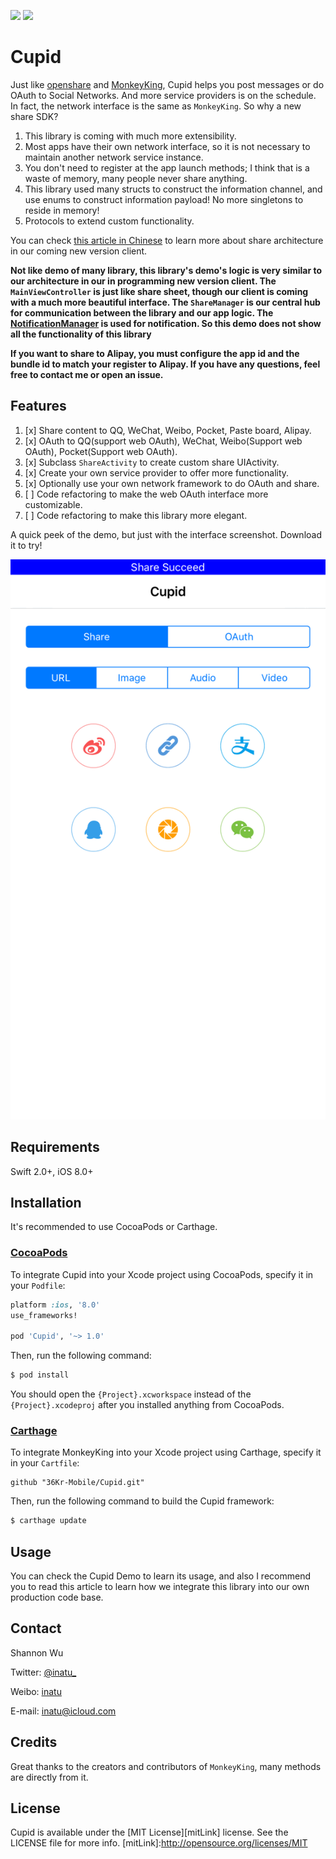 <p>
<a href="http://cocoadocs.org/docsets/Cupid"><img src="https://img.shields.io/cocoapods/v/Cupid.svg?style=flat"></a>
<a href="https://github.com/Carthage/Carthage/"><img src="https://img.shields.io/badge/Carthage-compatible-4BC51D.svg?style=flat"></a>
</p>

# Cupid

Just like [openshare](https://github.com/100apps/openshare) and [MonkeyKing](https://github.com/nixzhu/MonkeyKing.git), Cupid helps you post messages or do OAuth to Social Networks. And more service providers is on the schedule. In fact, the network interface is the same as `MonkeyKing`. So why a new share SDK?

1. This library is coming with much more extensibility.
2. Most apps have their own network interface, so it is not necessary to maintain another network service instance.
3. You don't need to register at the app launch methods; I think that is a waste of memory, many people never share anything.
4. This library used many structs to construct the information channel, and use enums to construct information payload! No more singletons to reside in memory!
5. Protocols to extend custom functionality.

You can check [this article in Chinese](http://www.jianshu.com/p/bfa456a40d5f) to learn more about share architecture in our coming new version client.

**Not like demo of many library, this library's demo's logic is very similar to our architecture in our in programming new version client. The `MainViewController` is just like share sheet, though our client is coming with a much more beautiful interface. The `ShareManager` is our central hub for communication between the library and our app logic. The [NotificationManager](https://github.com/36Kr-Mobile/StatusBarNotificationCenter) is used for notification. So this demo does not show all the functionality of this library**

**If you want to share to Alipay, you must configure the app id and the bundle id to match your register to Alipay. If you have any questions, feel free to contact me or open an issue.**

## Features
1. [x] Share content to QQ, WeChat, Weibo, Pocket, Paste board, Alipay.
2. [x] OAuth to QQ(support web OAuth), WeChat, Weibo(Support web OAuth), Pocket(Support web OAuth).
3. [x] Subclass `ShareActivity` to create custom share UIActivity.
4. [x] Create your own service provider to offer more functionality.
5. [x] Optionally use your own network framework to do OAuth and share.
6. [ ] Code refactoring to make the web OAuth interface more customizable.
7. [ ] Code refactoring to make this library more elegant.

A quick peek of the demo, but just with the interface screenshot. Download it to try!

![screenshot](screenshots/animated.gif)


## Requirements

Swift 2.0+, iOS 8.0+

## Installation

It's recommended to use CocoaPods or Carthage.

### [CocoaPods](http://cocoapods.org)

To integrate Cupid into your Xcode project using CocoaPods, specify it in your `Podfile`:

```ruby
platform :ios, '8.0'
use_frameworks!

pod 'Cupid', '~> 1.0'
```

Then, run the following command:

```bash
$ pod install
```

You should open the `{Project}.xcworkspace` instead of the `{Project}.xcodeproj` after you installed anything from CocoaPods.

### [Carthage](https://github.com/Carthage/Carthage)

To integrate MonkeyKing into your Xcode project using Carthage, specify it in your `Cartfile`:

```ogdl
github "36Kr-Mobile/Cupid.git"
```

Then, run the following command to build the Cupid framework:

```bash
$ carthage update
```

## Usage

You can check the Cupid Demo to learn its usage, and also I recommend you to read this article to learn how we integrate this library into our own production code base.

## Contact

Shannon Wu

Twitter: [@inatu_](https://twitter.com/inatu_)

Weibo: [inatu](http://weibo.com/igenuis/profile?rightmod=1&wvr=6&mod=personinfo)

E-mail: [inatu@icloud.com](mailto:inatu@icloud.com)

## Credits

Great thanks to the creators and contributors of `MonkeyKing`, many methods are directly from it.

## License

Cupid is available under the [MIT License][mitLink] license. See the LICENSE file for more info.
[mitLink]:http://opensource.org/licenses/MIT
